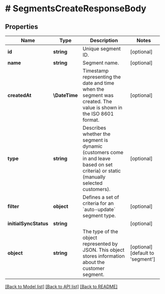 # # SegmentsCreateResponseBody

## Properties

Name | Type | Description | Notes
------------ | ------------- | ------------- | -------------
**id** | **string** | Unique segment ID. | [optional]
**name** | **string** | Segment name. | [optional]
**createdAt** | **\DateTime** | Timestamp representing the date and time when the segment was created. The value is shown in the ISO 8601 format. | [optional]
**type** | **string** | Describes whether the segment is dynamic (customers come in and leave based on set criteria) or static (manually selected customers). | [optional]
**filter** | **object** | Defines a set of criteria for an &#x60;auto-update&#x60; segment type. | [optional]
**initialSyncStatus** | **string** |  | [optional]
**object** | **string** | The type of the object represented by JSON. This object stores information about the customer segment. | [optional] [default to 'segment']

[[Back to Model list]](../../README.md#models) [[Back to API list]](../../README.md#endpoints) [[Back to README]](../../README.md)
